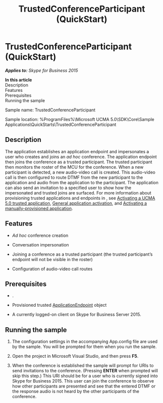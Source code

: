﻿---
title: TrustedConferenceParticipant (QuickStart)
TOCTitle: TrustedConferenceParticipant (QuickStart)
ms:assetid: 66642dc8-9204-4bc6-a69a-95e4380704f3
ms:mtpsurl: https://msdn.microsoft.com/en-us/library/Dn454831(v=office.16)
ms:contentKeyID: 65240103
ms.date: 07/27/2015
mtps_version: v=office.16
---

# TrustedConferenceParticipant (QuickStart)


_**Applies to:** Skype for Business 2015_

**In this article**  
Description  
Features  
Prerequisites  
Running the sample  

Sample name: TrustedConferenceParticipant

Sample location: %ProgramFiles%\\Microsoft UCMA 5.0\\SDK\\Core\\Sample Applications\\QuickStarts\\TrustedConferenceParticipant

## Description

The application establishes an application endpoint and impersonates a user who creates and joins an *ad hoc* conference. The application endpoint then joins the conference as a trusted participant. The trusted participant then monitors the roster of the MCU for the conference. When a new participant is detected, a new audio-video call is created. This audio-video call is then configured to route DTMF from the new participant to the application and audio from the application to the participant. The application can also send an invitation to a specified user to show how the impersonated and trusted joins are surfaced. For more information about provisioning trusted applications and endpoints in , see [Activating a UCMA 5.0 trusted application](activating-a-ucma-5-0-trusted-application.md), [General application activation](general-application-activation.md), and [Activating a manually-provisioned application](activating-a-manually-provisioned-application.md).

## Features

  - *Ad hoc* conference creation

  - Conversation impersonation

  - Joining a conference as a trusted participant (the trusted participant’s endpoint will not be visible in the roster)

  - Configuration of audio-video call routes

## Prerequisites

  - .

  - Provisioned trusted [ApplicationEndpoint](https://msdn.microsoft.com/en-us/library/hh384825\(v=office.16\)) object

  - A currently logged-on client on Skype for Business Server 2015.

## Running the sample

1.  The configuration settings in the accompanying App.config file are used by the sample. You will be prompted for them when you run the sample.

2.  Open the project in Microsoft Visual Studio, and then press **F5**.

3.  When the conference is established the sample will prompt for URIs to send invitations to the conference. (Pressing **ENTER** when prompted will skip this step.) This URI should be for a user who is currently signed into Skype for Business 2015. This user can join the conference to observe how other participants are presented and see that the entered DTMF or the response audio is not heard by the other participants of the conference.

